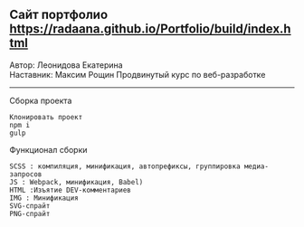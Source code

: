 Сайт портфолио
https://radaana.github.io/Portfolio/build/index.html 
----------------------------

Автор: Леонидова Екатерина     
Наставник: Максим Рощин
Продвинутый курс по веб-разработке 

----------------------------

Сборка проекта 

    Клонировать проект
    npm i
    gulp

Функционал сборки

    SCSS : компиляция, минификация, автопрефиксы, группировка медиа-запросов
    JS : Webpack, минификация, Babel)
    HTML :Изъятие DEV-комментариев
    IMG : Минификация
    SVG-спрайт
    PNG-спрайт
    
    